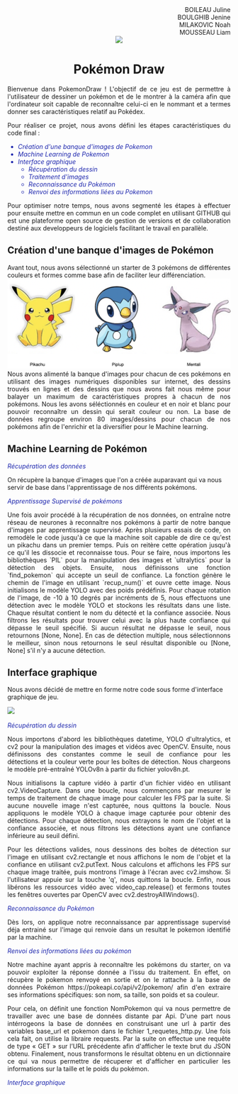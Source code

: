 <div style="text-align: justify;">
    <div style="text-align: right;">
   BOILEAU Juline 
</div>
<div style="text-align: right;">
   BOULGHIB Jenine
</div>
<div style="text-align: right;">
   MILAKOVIC Noah
</div>
<div style="text-align: right;">
   MOUSSEAU Liam
</div>
<div style="text-align: center;">
   <img src=logopac.png /div>
</div>

   <div style="text-align: Center;">  
   
   # Pokémon Draw
    
   </div>


<div style="text-align: justify;"> Bienvenue dans PokemonDraw ! L'objectif de ce jeu est de permettre à l'utilisateur de dessiner un pokémon et de le montrer à la caméra afin que l'ordinateur soit capable de reconnaître celui-ci en le nommant et a termes donner ses caractéristiques relatif au Pokédex. </div>

<div style="text-align: justify;">

Pour réaliser ce projet, nous avons défini les étapes caractéristiques du code final : 

<font color="#1F28AE">
    
- *Création d'une banque d'images de Pokemon*
- *Machine Learning de Pokemon*
- *Interface graphique*
    - *Récupération du dessin*
    - *Traitement d'images*
    - *Reconnaissance du Pokémon*
    - *Renvoi des informations liées au Pokemon*


</font>

Pour optimiser notre temps, nous avons segmenté les étapes à effectuer pour ensuite mettre en commun en un code complet en utilisant GITHUB qui est une plateforme open source de gestion de versions et de collaboration destiné aux developpeurs de logiciels facilitant le travail en parallèle.
</div>

## Création d'une banque d'images de Pokémon

<div style="text-align: justify;">Avant tout, nous avons sélectionné un starter de 3 pokémons de différentes couleurs et formes comme base afin de faciliter leur différenciation.</div>
<div style="text-align: left;">
   <img src=startera.png /div>
<div style="text-align: justify;">
Nous avons alimenté la banque d'images pour chacun de ces pokémons en utilisant des images numériques disponibles sur internet, des dessins trouvés en lignes et des dessins que nous avons fait nous même pour balayer un maximum de caractéristiques propres à chacun de nos pokémons. Nous les avons séléctionnés en couleur et en noir et blanc pour pouvoir reconnaître un dessin qui serait couleur ou non.
La base de données regroupe environ 80 images/dessins pour chacun de nos pokémons afin de l'enrichir et la diversifier pour le Machine learning.
</div>

## Machine Learning de Pokémon




<font color=" #1F28AE">*Récupération des données*</font> 

On récupère la banque d'images que l'on a créée auparavant qui va nous servir de base dans l'apprentissage de nos différents pokémons.

<font color=" #1F28AE">*Apprentissage Supervisé de pokémons*</font> 

<div style="text-align: justify;">Une fois avoir procédé à la récupération de nos données, on entraîne notre réseau de neurones à reconnaître nos pokémons à partir de notre banque d'images par apprentissage supervisé. Après plusieurs essais de code, on remodèle le code jusqu'à ce que la machine soit capable de dire ce qu'est un pikachu dans un premier temps. Puis on reitère cette opération jusqu'à ce qu'il les dissocie et reconnaisse tous. Pour se faire, nous importons les bibliothèques `PIL` pour la manipulation des images et `ultralytics` pour la détection des objets. Ensuite, nous définissons une fonction `find_pokemon` qui accepte un seuil de confiance. La fonction génère le chemin de l'image en utilisant `recup_num()` et ouvre cette image. Nous initialisons le modèle YOLO avec des poids prédéfinis. Pour chaque rotation de l'image, de -10 à 10 degrés par incréments de 5, nous effectuons une détection avec le modèle YOLO et stockons les résultats dans une liste. Chaque résultat contient le nom du détecté et la confiance associée. Nous filtrons les résultats pour trouver celui avec la plus haute confiance qui dépasse le seuil spécifié. Si aucun résultat ne dépasse le seuil, nous retournons [None, None]. En cas de détection multiple, nous sélectionnons le meilleur, sinon nous retournons le seul résultat disponible ou [None, None] s'il n'y a aucune détection.</div>

## Interface graphique

Nous avons décidé de mettre en forme notre code sous forme d'interface graphique de jeu.
<div style="text-align: left;">
   <img src=pokedraw.png /div>

<font color=" #1F28AE">*Récupération du dessin*</font> 


<div style="text-align: justify;">
Nous importons d'abord les bibliothèques datetime, YOLO d'ultralytics, et cv2 pour la manipulation des images et vidéos avec OpenCV. Ensuite, nous définissons des constantes comme le seuil de confiance pour les détections et la couleur verte pour les boîtes de détection. Nous chargeons le modèle pré-entraîné YOLOv8n à partir du fichier yolov8n.pt.

Nous initialisons la capture vidéo à partir d'un fichier vidéo en utilisant cv2.VideoCapture. Dans une boucle, nous commençons par mesurer le temps de traitement de chaque image pour calculer les FPS par la suite. Si aucune nouvelle image n'est capturée, nous quittons la boucle. Nous appliquons le modèle YOLO à chaque image capturée pour obtenir des détections. Pour chaque détection, nous extrayons le nom de l'objet et la confiance associée, et nous filtrons les détections ayant une confiance inférieure au seuil défini.

Pour les détections valides, nous dessinons des boîtes de détection sur l'image en utilisant cv2.rectangle et nous affichons le nom de l'objet et la confiance en utilisant cv2.putText. Nous calculons et affichons les FPS sur chaque image traitée, puis montrons l'image à l'écran avec cv2.imshow. Si l'utilisateur appuie sur la touche 'q', nous quittons la boucle. Enfin, nous libérons les ressources vidéo avec video_cap.release() et fermons toutes les fenêtres ouvertes par OpenCV avec cv2.destroyAllWindows().</div>

<font color=" #1F28AE">*Reconnaissance du Pokémon*</font> 

<div style="text-align: justify;">Dès lors, on applique notre reconnaissance par apprentissage supervisé déja entrainé sur l'image  qui renvoie dans un resultat le pokemon identifié par la machine.
</div>

<font color=" #1F28AE">*Renvoi des informations liées au pokémon*</font> 

<div style="text-align: justify;">Notre machine ayant appris à reconnaître les pokémons du starter, on va pouvoir exploiter la réponse donnée a l'issu du traitement. En effet, on récupère le pokemon renvoyé en sortie et on le rattache à la base de données Pokémon https://pokeapi.co/api/v2/pokemon/ afin d'en extraire ses informations spécifiques: son nom, sa taille, son poids et sa couleur.

Pour cela, on définit une fonction NomPokemon qui va nous permettre de travailler avec une base de données distante par Api.
D'une part nous intérrogeons la base de données en construisant une url à partir des variables base_url et pokemon dans le fichier 1_requetes_http.py. Une fois cela fait, on utilise la libraire requests. Par la suite on effectue une requête de type « GET » sur l’URL précédente afin d'afficher le texte brut du JSON obtenu.
Finalement, nous transformons le résultat obtenu en un dictionnaire ce qui va nous permettre de récuperer et d'afficher en particulier les informations sur la taille et le poids du pokémon.
</div>


<font color=" #1F28AE">*Interface graphique*</font> 


```

```
